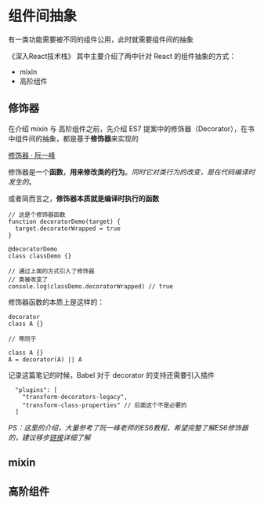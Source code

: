 # 组件间抽象

有一类功能需要被不同的组件公用，此时就需要组件间的抽象

《深入React技术栈》 其中主要介绍了两中针对 React 的组件抽象的方式：

- mixin
- 高阶组件

## 修饰器

在介绍 mixin 与 高阶组件之前，先介绍 ES7 提案中的修饰器（Decorator），在书中组件间的抽象，都是基于**修饰器**来实现的

[修饰器 · 阮一峰](http://es6.ruanyifeng.com/#docs/decorator)

修饰器是一个**函数**，**用来修改类的行为**。*同时它对类行为的改变，是在代码编译时发生的*。

或者简而言之，**修饰器本质就是编译时执行的函数**

```
// 这是个修饰器函数
function decoratorDemo(target) {
  target.decoratorWrapped = true
}

@decoratorDemo
class classDemo {}

// 通过上面的方式引入了修饰器
// 类被改变了
console.log(classDemo.decoratorWrapped) // true
```

修饰器函数的本质上是这样的：

```
decorator
class A {}

// 等同于

class A {}
A = decorator(A) || A
```

记录这篇笔记的时候，Babel 对于 decorator 的支持还需要引入插件

```
  "plugins": [
    "transform-decorators-legacy",
    "transform-class-properties" // 后面这个不是必要的
  ]
```

*PS：这里的介绍，大量参考了阮一峰老师的ES6教程，希望完整了解ES6修饰器的，建议移步[链接](http://es6.ruanyifeng.com/#docs/decorator)详细了解*

## mixin

## 高阶组件